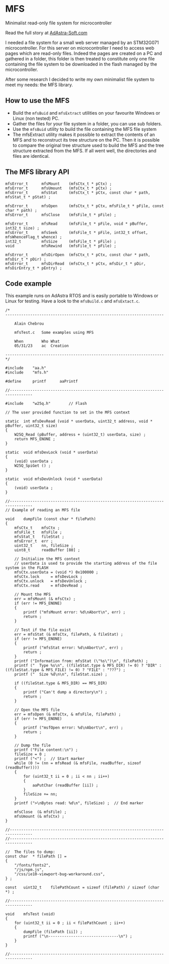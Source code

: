 # MFS
Minimalist read-only file system for microcontroller

Read the full story at [AdAstra-Soft.com](https://adastra-soft.com/a-minimalist-file-system/)

I needed a file system for a small web server managed by an STM32G071 microcontroller.
For this server on microcontroller I need to access web pages which are read-only files. Indeed the pages are created on a PC and gathered in a folder, this folder is then treated to constitute only one file containing the file system to be downloaded in the flash managed by the microcontroller.

After some research I decided to write my own minimalist file system to meet my needs: the MFS library.

## How to use the MFS
- Build the `mfsBuid` and `mfsExtract` utilities on your favourite Windows or Linux (non tested) PC.
- Gather the files for your file system in a folder, you can use sub folders.
- Use the `mfsBuid` utility to build the file containing the MFS file system
- The mfsExtract utility makes it possible to extract the contents of an MFS and to reconstruct its tree structure on the PC. Then it is possible to compare the original tree structure used to build the MFS and the tree structure extracted from the MFS. If all went well, the directories and files are identical.


## The MFS library API
```
mfsError_t      mfsMount    (mfsCtx_t * pCtx) ;
mfsError_t      mfsUmount   (mfsCtx_t * pCtx) ;
mfsError_t      mfsStat     (mfsCtx_t * pCtx, const char * path, mfsStat_t * pStat) ;

mfsError_t      mfsOpen     (mfsCtx_t * pCtx, mfsFile_t * pFile, const char * path) ;
mfsError_t      mfsClose    (mfsFile_t * pFile) ;

mfsError_t      mfsRead     (mfsFile_t * pFile, void * pBuffer, int32_t size) ;
mfsError_t      mfsSeek     (mfsFile_t * pFile, int32_t offset, mfsWhenceFlag_t whence) ;
int32_t         mfsSize     (mfsFile_t * pFile) ;
void            mfsRewind   (mfsFile_t * pFile) ;

mfsError_t      mfsDirOpen  (mfsCtx_t * pCtx, const char * path, mfsDir_t * pDir) ;
mfsError_t      mfsDirRead  (mfsCtx_t * pCtx, mfsDir_t * pDir, mfsDirEntry_t * pEntry) ;
```

## Code example
This example runs on AdAstra RTOS and is easily portable to Windows or Linux for testing.
Have a look to the `mfsBuild.c` and `mfsExtact.c`.
```
/*
----------------------------------------------------------------------
	
	Alain Chebrou

	mfsTest.c	Some examples using MFS

	When		Who	What
	05/31/23	ac	Creation

----------------------------------------------------------------------
*/

#include	"aa.h"
#include	"mfs.h"

#define		printf		aaPrintf

//--------------------------------------------------------------------------------

#include	"w25q.h"		// Flash

// The user provided function to set in the MFS context

static	int mfsDevRead (void * userData, uint32_t address, void * pBuffer, uint32_t size)
{
	W25Q_Read (pBuffer, address + (uint32_t) userData, size) ;
	return MFS_ENONE ;
}

static	void mfsDevLock (void * userData)
{
	(void) userData ;
	W25Q_SpiGet () ;
}

static	void mfsDevUnlock (void * userData)
{
	(void) userData ;
}

//--------------------------------------------------------------------------------
// Example of reading an MFS file

void	dumpFile (const char * filePath)
{
	mfsCtx_t	mfsCtx ;
	mfsFile_t	mfsFile ;
	mfsStat_t	fileStat ;
	mfsError_t	err ;
	uint32_t	nn, fileSize ;
	uint8_t		readBuffer [80] ;

	// Initialize the MFS context
	// userData is used to provide the starting address of the file system in the FLASH
	mfsCtx.userData = (void *) 0x100000 ;
	mfsCtx.lock     = mfsDevLock ;
	mfsCtx.unlock   = mfsDevUnlock ;
	mfsCtx.read     = mfsDevRead ;

	// Mount the MFS
	err = mfsMount (& mfsCtx) ;
	if (err != MFS_ENONE)
	{
		printf ("mfsMount error: %d\nAbort\n", err) ;
		return ;
	}

	// Test if the file exist
	err = mfsStat (& mfsCtx, filePath, & fileStat) ;
	if (err != MFS_ENONE)
	{
		printf ("mfsStat error: %d\nAbort\n", err) ;
		return ;
	}
	printf ("Information from: mfsStat (\"%s\")\n", filePath) ;
	printf ("  Type %s\n", ((fileStat.type & MFS_DIR) != 0) ? "DIR" : ((fileStat.type & MFS_FILE) != 0) ? "FILE" : "???") ;
	printf ("  Size %d\n\n", fileStat.size) ;

	if ((fileStat.type & MFS_DIR) == MFS_DIR)
	{
		printf ("Can't dump a directory\n") ;
		return ;
	}

	// Open the MFS file
	err = mfsOpen (& mfsCtx, & mfsFile, filePath) ;
	if (err != MFS_ENONE)
	{
		printf ("msfOpen error: %d\nAbort\n", err) ;
		return ;
	}

	// Dump the file
	printf ("File content:\n") ;
	fileSize = 0 ;
	printf ("<") ;	// Start marker
	while (0 != (nn = mfsRead (& mfsFile, readBuffer, sizeof (readBuffer))))
	{
		for (uint32_t ii = 0 ; ii < nn ; ii++)
		{
			aaPutChar (readBuffer [ii]) ;
		}
		fileSize += nn;
	}
	printf (">\nBytes read: %d\n", fileSize) ;	// End marker

	mfsClose  (& mfsFile) ;
	mfsUmount (& mfsCtx) ;
}

//--------------------------------------------------------------------------------
//--------------------------------------------------------------------------------

//	The files to dump:
const char	* filePath [] =
{
	"/fonts/fonts2",
	"/js/npm.js",
	"/css/ie10-viewport-bug-workaround.css",
} ;

const	uint32_t	filePathCount = sizeof (filePath) / sizeof (char *) ;

//--------------------------------------------------------------------------------

void	mfsTest (void)
{
	for (uint32_t ii = 0 ; ii < filePathCount ; ii++)
	{
		dumpFile (filePath [ii]) ;
		printf ("\n-------------------------------\n") ;
	}
}

//--------------------------------------------------------------------------------
```
